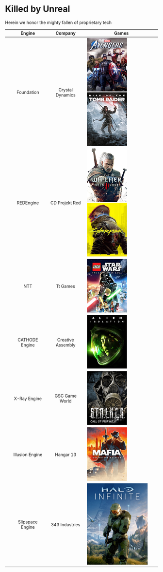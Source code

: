 # Killed by Unreal
Herein we honor the mighty fallen of proprietary tech

|| Engine | Company | Games |
| --- | :---: | :---: | --- |
|| Foundation | Crystal Dynamics | ![avengers](images/avengers.png) ![rotr](images/rise-tomb-raider.png) |
|| REDEngine | CD Projekt Red | ![witcher3](images/the-witcher-3.png) ![cyberpunk](images/cyberpunk-2077.png)  |
|| NTT | Tt Games | ![skywalker](images/lego-skywalker-saga.png) |
|| CATHODE Engine | Creative Assembly | ![alien-isolation](images/alien-isolation.png) |
|| X-Ray Engine | GSC Game World | ![stalker](images/stalker.png) |
|| Illusion Engine | Hangar 13 | ![mafia-de](images/mafia-de.png) |
|| Slipspace Engine | 343 Industries | ![halo-infinite](images/halo-infinite.png) |
